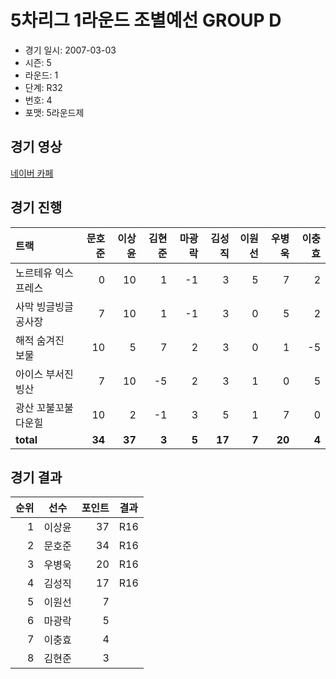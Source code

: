 # 5차리그 1라운드 조별예선 GROUP D

- 경기 일시: 2007-03-03
- 시즌: 5
- 라운드: 1
- 단계: R32
- 번호: 4
- 포맷: 5라운드제





## 경기 영상
[네이버 카페](https://cafe.naver.com/leaguekart/72)

## 경기 진행

| 트랙 | 문호준 | 이상윤 | 김현준 | 마광락 | 김성직 | 이원선 | 우병욱 | 이충효 |
|:---|---:|---:|---:|---:|---:|---:|---:|---:|
| 노르테유 익스프레스 | 0 | 10 | 1 | -1 | 3 | 5 | 7 | 2 |
| 사막 빙글빙글 공사장 | 7 | 10 | 1 | -1 | 3 | 0 | 5 | 2 |
| 해적 숨겨진 보물 | 10 | 5 | 7 | 2 | 3 | 0 | 1 | -5 |
| 아이스 부서진 빙산 | 7 | 10 | -5 | 2 | 3 | 1 | 0 | 5 |
| 광산 꼬불꼬불 다운힐 | 10 | 2 | -1 | 3 | 5 | 1 | 7 | 0 |
| __total__ | __34__ | __37__ | __3__ | __5__ | __17__ | __7__ | __20__ | __4__ |




## 경기 결과

| 순위 | 선수 | 포인트 | 결과 |
|---:|:---:|---:|:---:|
| 1 | 이상윤 | 37 | R16 |
| 2 | 문호준 | 34 | R16 |
| 3 | 우병욱 | 20 | R16 |
| 4 | 김성직 | 17 | R16 |
| 5 | 이원선 | 7 |  |
| 6 | 마광락 | 5 |  |
| 7 | 이충효 | 4 |  |
| 8 | 김현준 | 3 |  |


